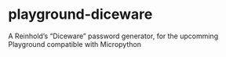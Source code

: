 # playground-diceware
A Reinhold’s “Diceware” password generator, for the upcomming Playground compatible with Micropython
